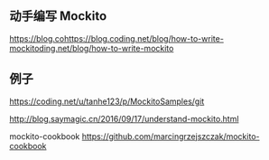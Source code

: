
## 动手编写 Mockito
https://blog.cohttps://blog.coding.net/blog/how-to-write-mockitoding.net/blog/how-to-write-mockito

## 例子

https://coding.net/u/tanhe123/p/MockitoSamples/git

http://blog.saymagic.cn/2016/09/17/understand-mockito.html



mockito-cookbook
https://github.com/marcingrzejszczak/mockito-cookbook